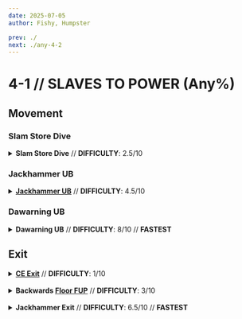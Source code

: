 ```yaml
---
date: 2025-07-05
author: Fishy, Humpster

prev: ./
next: ./any-4-2
---
```


# 4-1 // SLAVES TO POWER (Any%)

## Movement

<div class="hidden-header">

### Slam Store Dive

</div>

<details class="easy">
    <summary>
        <b>Slam Store Dive</b> // <b>DIFFICULTY</b>: 2.5/10
    </summary>
    <p>
     <a href="/speedrun-tech#dash-jump">Dash Jump</a> into the side wall of the starting room and <a href="/speedrun-tech#slam-storage">Slam store</a> off the wall. Use the wall jump from the slam store to then wall jump off of the opposite wall from the one used to perform the slam store.
    </p>
    <p>
        Land close to the center of the door and perform a <a href="/speedrun-tech#dives">Dive</a> towards the main building, aiming for breakable at the top of the roof.
    </p>
    <div class="tips">
        <div class="tips-header">
            <i class="fa-solid fa-circle-exclamation"></i>
            Note
        </div>
        Breakable is the cracked tile located on the ceiling right before the exit of the stage. Pictured below:
         <img
        class="image"
        src="https://i.imgur.com/DAbRBIk.png"
        width="735"
    ></img>
    </div>
    <p>
        Shortly after starting your dive, perform a <a href="/speedrun-tech#flick-ub">flick UB</a> aimed towards breakable. For potential additional speed, you can  <a href="/speedrun-tech#duck-boosting">duck boost</a> while flying towards breakable.
    </p>
    <p>
        Shoot breakable with any alternate variant of the pistol and slam into it.
        </p>
        <video width="500" height="auto" loop controls muted>
        <source src="https://i.imgur.com/zcgbVrZ.mp4" type="video/mp4">
    </video>
    <br/>
    <div class="warning">
        <div class="warning-header">
            <i class="fa-solid fa-circle-exclamation"></i>
            <a href="/speedrun-tech#ssj-super-slide-jump">SSJ</a> Optimization
        </div>
        <p>
            Instead of instantly doing a <a href="/speedrun-tech#slam-storage">Slam Store</a> Dive, you can perform an <a href="/speedrun-tech#ssj-super-slide-jump">SSJ</a>. This allows you to get even more horizontal speed and save time. The SSJ Indicator is used to better demonstrate the use of SSJs in this run, please note that this indicator is <b>NOT</b> allowed for runs submitted to SRC.
        </p>
        <video width="500" height="auto" loop controls muted>
        <source src="https://i.imgur.com/A3pLLlp.mp4" type="video/mp4">
    </video>
        </div>

</details>

<div class="hidden-header">



### Jackhammer UB

</div>

<details class="medium">
    <summary>
        <b><a href="/speedrun-tech#jackhammer-ub">Jackhammer UB</a></b> // <b>DIFFICULTY</b>: 4.5/10
    </summary>
    <p>
        With the alternate Core Eject shotgun equipped, shoot and quickly after freeze rocket at the center of the door aimed within the highlighted yellow area pictured below:
    </p>
    <p>
        <img
        class="image"
        src="https://i.imgur.com/0qqm6N2.png"
        width="200"
    ></img>
    </p>
    <p>
        Move right all the way until up against the wall and shoot another rocket (while still frozen) aimed at the same level as the previous.
        Unfreeze and Refreeze the rockets once they are close to the door, but there is still a slight gap. 
    </p>
    <p>
        Re-Center yourself to the door and with the Core Eject Jackhammer out, <b>hold</b> down primary fire and slide. Once you have passed the farthest rocket, do a 180 and perform a <a href="/speedrun-tech#jackhammer-ub">Jackhammer UB</a> on the two rockets.
    </p>
    <p>
        Once you have flown towards Breakable for a short period, perform a UB with the Jackhammer by looking opposite of the direction you want to go, shooting the core, and UBing. For potential additional speed, you can  <a href="/speedrun-tech#duck-boosting">duck boost</a> while flying towards breakable.
    </p>
    <p>
        Shoot breakable with any alternate variant of the pistol and slam into it.
    </p>
     <p>
         <video width="500" height="auto" loop controls muted>
        <source src="https://i.imgur.com/zmLQy4M.mp4" type="video/mp4">
        </video>
         </p>
    <div class="warning">
        <div class="warning-header">
            <i class="fa-solid fa-circle-exclamation"></i>
             Note
        </div>
        <b> 100 HP Variation </b>
        <p>
            Instead of instantly doing a regular UB for the second UB, you perform a <a href="/speedrun-tech#_35-hp-jackhammer-ub">35 HP Jackhammer UB</a>. This version of the start is recommended to only be used in FG categories where you would play on a difficulty with 100 HP, as it is slightly slower than a regular UB.
         </p>
         <p>
         <video width="500" height="auto" loop controls muted>
        <source src="https://i.imgur.com/I0lGd7d.mp4" type="video/mp4">
        </video>
         </p>
    </div>
</details>

<div class="hidden-header">

### Dawarning UB

</div>

<details class="hard">
    <summary>
        <b>Dawarning UB</b> // <b>DIFFICULTY</b>: 8/10 // <b>FASTEST</b>
    </summary>
    <br/>
    <div class="caution">
        <div class="caution-header">
            <i class="fa-solid fa-circle-exclamation"></i>
            Note
        </div>
        This start can only be performed on harmless, and as such, it is recommended to only be used for <a href="/general-info#regular-terms">IL</a> speedruns.
    </div>
    <p>
        Put oil on the right wall and then aim first rocket towards the center of the black rectangle on the exit door. Shoot it and then freeze it right after,
        only allowing it to move a short distance away from yourself.
    </p>
    <p>
        Move a bit to the right and place a second rocket slighty diagonally down from the first while still frozen.
         Unfreeze and then Refreeze the rockets when they are close to the door.
    </p>
    <p>
       <a href="/speedrun-tech#slam-storage">Slam store</a> off the right wall and use the wall jump from it to get to the left wall on top of the curb where the oil was placed.
       Slide towards the center of the door and 180 towards the rockets and perform a <a href="/speedrun-tech#jackhammer-ub">jackhammer UB</a> off the 2 rockets.
    </p>
    <div class="caution">
        <div class="caution-header">
            <i class="fa-solid fa-bell"></i>
            Important
        </div>
        Make sure you continue to hold slide as you do the Jackhammer UB. This is to ensure that you are able to make it out of the entrance door without bonking it.
    </div>
    <br />
    <p>
       After a period of time, you will want to do your second UB. If your angle towards breakable is off angle, you can use this second UB to adjust your angle accordingly.
    </p>
    <p>
        It's <b>not possible</b> to have a consistent time to do your second UB. This is due to factors such as angle, initial UB speed, and <a href="/speedrun-tech#duck-boosting">duck boosting</a>. Deciding when to do your
        second UB will come down to intuition from playing the stage, and the amount you are willing to risk on Duck boost speed.
    </p>
    <p>
        During the period flying towards breakable, you can perform <a href="/speedrun-tech#duck-boosting">duck boosting</a> for either potential additional horizontal speed, or, if you are too high above breakable,
        Duck boost downwards to slighty move your position lower without losing speed.
    </p>
    <p>
    Break breakable using a Slab variant of any pistol and slam into it as early as possible.
    </p>
    <div class="caution">
        <div class="caution-header">
            <i class="fa-solid fa-lightbulb"></i>
            Tips
        </div>
        If duck boosting, you will want to shoot breakable as late as possible to squeeze out as many potential duck boosts as possible
    </div>
    <br/>
    <video width="500" height="auto" loop controls muted>
        <source src="https://i.imgur.com/tv9ehIJ.mp4" type="video/mp4">
    </video>
    
</details>


## Exit

<details class="easy">
    <summary>
        <b><a href="/speedrun-tech#ce-boost-exit">CE Exit</a></b> // <b>DIFFICULTY</b>: 1/10
    </summary>
    <p>
        <a href="/speedrun-tech#ce-boost-exit">CE Exit</a>.
    </p>
     <video width="500" height="auto" loop controls muted>
        <source src="https://i.imgur.com/tR5vX4r.mp4" type="video/mp4">
    </video> 
</details>

<br/>

<details class="easy">
    <summary>
        <b>Backwards <a href="/speedrun-tech#floor-fup">Floor FUP</a></b> // <b>DIFFICULTY</b>: 3/10
    </summary>
    <p>
        While slamming into breakable, do a 180 to face <b>away</b> from the exit door. Freeze the Freezeframe and perform <a href="/speedrun-tech#floor-fup">Floor FUP</a>.
    </p>
    <div class="tips">
        <div class="tips-header">
            <i class="fa-solid fa-circle-exclamation"></i>
            Tip
        </div>
            You want to perform your Floor FUP as parallel to yourself as you can to get the most horizontal speed as possible. Going too parallel can lead to you taking damage instead.
            Spend some time experimenting on the best angle!
         </div>
    <p>
        Turn around and use the Firestarter to place oil and <a href="/speedrun-tech#slide-jump">Slide Jump</a>. Slam into exit.
    </p>
    <video width="500" height="auto" loop controls muted>
        <source src="https://i.imgur.com/xQ3x8ll.mp4" type="video/mp4">
    </video>
</details>

<br/>

<details class="medium">
    <summary>
        <b>Jackhammer Exit</b> // <b>DIFFICULTY</b>: 6.5/10 // <b>FASTEST</b>
    </summary>
    <br/>
    <div class="warning">
        <div class="warning-header">
            <i class="fa-solid fa-triangle-exclamation"></i>
            Note
        </div>
            This exit can only be performed if you have above 50 HP.
        </div>
    <p>
    While slamming into breakable, do a 180 to face <b>away</b> from the exit door and freeze the Freezeframe rocket. Align with the center of the sliding doors yourself, <b> NOT JUST THE CROSSHAIR </b>, as pictured below:
    </p>
    <img
        class="image"
        src="https://i.imgur.com/O33e3m9.png"
        width="500"
    ></img>
    <p> Shoot the frozen rocket and back up towards the exit door. Using the Core Eject Jackhammer, perform a <a href="/speedrun-tech#jackhammer-ub">jackhammer UB</a> using the core and rocket. Do a 180 and use the Firestarter rocket launcher to place oil on the ground to preserve your speed. Slam into exit hole.
    </p>
    <div class="warning">
        <div class="warning-header">
            <i class="fa-solid fa-lightbulb"></i>
            Tips
        </div>
        The timing on this is really tight as the exit door starts to open as you enter breakable. As such, practicing getting the timing down is key in saving as much time as possible.
    </div>
    <br/>
    <video width="500" height="auto" loop controls muted>
        <source src="https://i.imgur.com/LqBSGHU.mp4" type="video/mp4">
    </video> 
</details>
